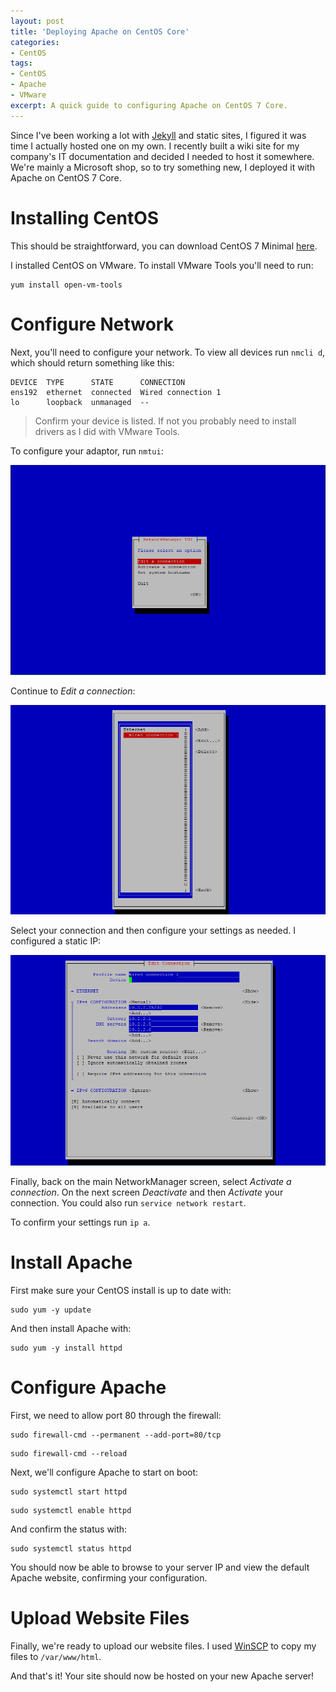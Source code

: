 ```yaml
---
layout: post
title: 'Deploying Apache on CentOS Core'
categories:
- CentOS
tags:
- CentOS
- Apache
- VMware
excerpt: A quick guide to configuring Apache on CentOS 7 Core.
---
```


Since I've been working a lot with [Jekyll](https://jekyllrb.com/) and static sites, I figured it was time I actually hosted one on my own. I recently built a wiki site for my company's IT documentation and decided I needed to host it somewhere. We're mainly a Microsoft shop, so to try something new, I deployed it with Apache on CentOS 7 Core.

# Installing CentOS

This should be straightforward, you can download CentOS 7 Minimal [here](http://isoredirect.centos.org/centos/7/isos/x86_64/CentOS-7-x86_64-Minimal-1611.iso).

I installed CentOS on VMware. To install VMware Tools you'll need to run:

``` console
yum install open-vm-tools
```

# Configure Network

Next, you'll need to configure your network. To view all devices run `nmcli d`, which should return something like this:

``` console
DEVICE  TYPE      STATE      CONNECTION
ens192  ethernet  connected  Wired connection 1
lo      loopback  unmanaged  --
```

> Confirm your device is listed. If not you probably need to install drivers as I did with VMware Tools.

To configure your adaptor, run `nmtui`:

![nmtui](/images/nmtui.png)

Continue to *Edit a connection*:

![nmtui](/images/nmtuieditconnection.png)

Select your connection and then configure your settings as needed. I configured a static IP:

![nmtui](/images/nmtuisettings.png)

Finally, back on the main NetworkManager screen, select *Activate a connection*. On the next screen *Deactivate* and then *Activate* your connection. You could also run `service network restart`.

To confirm your settings run `ip a`.

# Install Apache

First make sure your CentOS install is up to date with:

``` console
sudo yum -y update
```

And then install Apache with:

``` console
sudo yum -y install httpd
```

# Configure Apache

First, we need to allow port 80 through the firewall:

``` console
sudo firewall-cmd --permanent --add-port=80/tcp
```

``` console
sudo firewall-cmd --reload
```

Next, we'll configure Apache to start on boot:

``` console
sudo systemctl start httpd
```

``` console
sudo systemctl enable httpd
```

And confirm the status with:

``` console
sudo systemctl status httpd
```

You should now be able to browse to your server IP and view the default Apache website, confirming your configuration.

# Upload Website Files

Finally, we're ready to upload our website files. I used [WinSCP](https://winscp.net/eng/download.php) to copy my files to `/var/www/html`.

And that's it! Your site should now be hosted on your new Apache server!